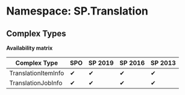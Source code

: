 # Namespace: SP.Translation
## Complex Types

**Availability matrix**

Complex Type | SPO | SP 2019 | SP 2016 | SP 2013
----------|-----|---------|---------|--------
TranslationItemInfo | ✔ | ✔ | ✔ | ✔
TranslationJobInfo | ✔ | ✔ | ✔ | ✔
